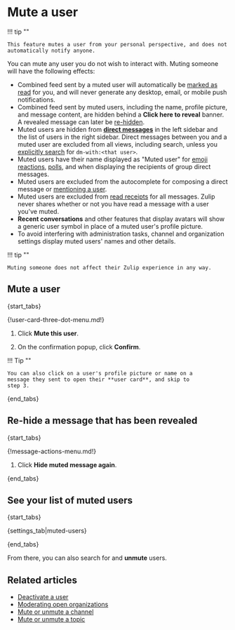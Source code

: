 # Mute a user

!!! tip ""

    This feature mutes a user from your personal perspective, and does not
    automatically notify anyone.

You can mute any user you do not wish to interact with. Muting someone will
have the following effects:

* Combined feed sent by a muted user will automatically be [marked as
  read](/help/marking-messages-as-read) for you, and will never
  generate any desktop, email, or mobile push notifications.
* Combined feed sent by muted users, including the name, profile
  picture, and message content, are hidden behind a **Click here to
  reveal** banner. A revealed message can later be
  [re-hidden](/help/mute-a-user#re-hide-a-message-that-has-been-revealed).
* Muted users are hidden from [**direct messages**](/help/direct-messages)
  in the left sidebar and the list of users in the right sidebar. Direct
  messages between you and a muted user are excluded from all views,
  including search, unless you
  [explicitly search](/help/search-for-messages) for `dm-with:<that
  user>`.
* Muted users have their name displayed as "Muted user" for [emoji
  reactions][view-emoji-reactions], [polls](/help/create-a-poll), and
  when displaying the recipients of group direct messages.
* Muted users are excluded from the autocomplete for composing a
  direct message or [mentioning a user](/help/mention-a-user-or-group).
* Muted users are excluded from [read receipts](/help/read-receipts)
  for all messages. Zulip never shares whether or not you have read
  a message with a user you've muted.
* **Recent conversations** and other features that display avatars will
  show a generic user symbol in place of a muted user's profile picture.
* To avoid interfering with administration tasks, channel and
  organization settings display muted users' names and other details.

!!! tip ""

    Muting someone does not affect their Zulip experience in any way.


[view-emoji-reactions]: /help/emoji-reactions#view-who-reacted-to-a-message

## Mute a user

{start_tabs}

{!user-card-three-dot-menu.md!}

1. Click **Mute this user**.

1. On the confirmation popup, click **Confirm**.

!!! Tip ""

    You can also click on a user's profile picture or name on a
    message they sent to open their **user card**, and skip to
    step 3.

{end_tabs}

## Re-hide a message that has been revealed

{start_tabs}

{!message-actions-menu.md!}

1. Click **Hide muted message again**.

{end_tabs}

## See your list of muted users

{start_tabs}

{settings_tab|muted-users}

{end_tabs}

From there, you can also search for and **unmute** users.

## Related articles

* [Deactivate a user](/help/deactivate-or-reactivate-a-user)
* [Moderating open organizations](/help/moderating-open-organizations)
* [Mute or unmute a channel](/help/mute-a-channel)
* [Mute or unmute a topic](/help/mute-a-topic)
